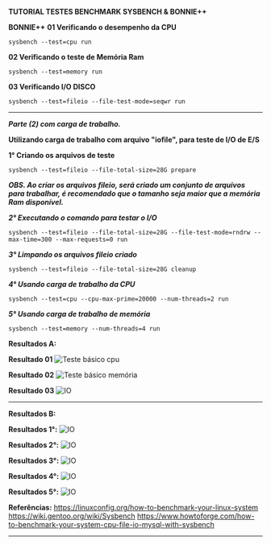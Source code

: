 **TUTORIAL TESTES BENCHMARK SYSBENCH & BONNIE++**   

**BONNIE++**
**01 Verificando o desempenho da CPU**

```
sysbench --test=cpu run
```

**02 Verificando o teste de Memória Ram**

```
sysbench --test=memory run
```

**03 Verificando I/O DISCO**

```
sysbench --test=fileio --file-test-mode=seqwr run

```

***

***Parte (2) com carga de trabalho.***

**Utilizando carga de trabalho com arquivo "iofile", para teste de I/O de E/S**

**1° Criando os arquivos de teste**
```
sysbench --test=fileio --file-total-size=28G prepare
```
***OBS. Ao criar os arquivos fileio, será criado um conjunto de arquivos para trabalhar, é recomendado que o tamanho seja maior que a memória Ram disponível.***

***2° Executando o comando para testar o I/O***

```
sysbench --test=fileio --file-total-size=28G --file-test-mode=rndrw --max-time=300 --max-requests=0 run
```

***3° Limpando os arquivos fileio criado***

```
sysbench --test=fileio --file-total-size=28G cleanup

```

***4° Usando carga de trabalho da CPU***

```
sysbench --test=cpu --cpu-max-prime=20000 --num-threads=2 run
```

***5° Usando carga de trabalho de memória***

```
sysbench --test=memory --num-threads=4 run
```

**Resultados A:**

**Resultado 01**
<img src="https://user-images.githubusercontent.com/51387190/121817916-955daf80-cc5a-11eb-8aa7-363f6e5571a4.png" alt="Teste básico cpu" title="01" />


**Resultado 02**
<img src="https://user-images.githubusercontent.com/51387190/121818187-11a4c280-cc5c-11eb-8527-5f11d02e32c3.png" alt="Teste básico memória" title="02" />

**Resultado 03**
<img src="https://user-images.githubusercontent.com/51387190/121818545-3863f880-cc5e-11eb-9863-37caaa962ef7.png" alt="IO" title="03" />

** **

**Resultados B:**

**Resultados 1°:**
<img src="https://user-images.githubusercontent.com/51387190/121818694-14ed7d80-cc5f-11eb-9cf1-f5622558cc80.png" alt="IO" title="1°" />

**Resultados 2°:**
<img src="https://user-images.githubusercontent.com/51387190/121818942-ce991e00-cc60-11eb-869a-96a660286a82.png" alt="IO" title="2°" />

**Resultados 3°:**
<img src="https://user-images.githubusercontent.com/51387190/121818964-f2f4fa80-cc60-11eb-82b6-ffcf42d0c339.png" alt="IO" title="3°" />

**Resultados 4°:**
<img src="https://user-images.githubusercontent.com/51387190/121819000-1a4bc780-cc61-11eb-964e-d80884821360.png" alt="IO" title="4°" />

**Resultados 5°:**
<img src="https://user-images.githubusercontent.com/51387190/121819018-3f403a80-cc61-11eb-87da-32c8f64002d9.png" alt="IO" title="5°" />


**Referências:**
https://linuxconfig.org/how-to-benchmark-your-linux-system
https://wiki.gentoo.org/wiki/Sysbench
https://www.howtoforge.com/how-to-benchmark-your-system-cpu-file-io-mysql-with-sysbench

** **

